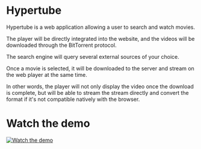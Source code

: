 # Hypertube

Hypertube is a web application allowing a user to search and watch movies.

The player will be directly integrated into the website, and the videos will be downloaded through the BitTorrent protocol.

The search engine will query several external sources of your choice.

Once a movie is selected, it will be downloaded to the server and stream on the web player at the same time.

In other words, the player will not only display the video once the download is complete, but will be able to stream the stream directly and convert the format if it's not compatible natively with the browser.

# Watch the demo
[![Watch the demo](https://img.youtube.com/vi/_8e3zo-Cxeg/hqdefault.jpg)](https://youtu.be/_8e3zo-Cxeg)
